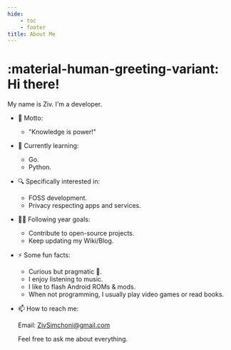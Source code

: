 ```yaml
---
hide:
    - toc
    - footer
title: About Me
---
```


# :material-human-greeting-variant: Hi there!

My name is Ziv. I'm a developer.

-   💬 Motto:

    -   "Knowledge is power!"

-   🌱 Currently learning:

    -   Go.
    -   Python.

-   🔍 Specifically interested in:

    -   FOSS development.
    -   Privacy respecting apps and services.

-   🔭🥅 Following year goals:

    -   Contribute to open-source projects.
    -   Keep updating my Wiki/Blog.

-   ⚡ Some fun facts:

    -   Curious but pragmatic 🦝.
    -   I enjoy listening to music.
    -   I like to flash Android ROMs & mods.
    -   When not programming, I usually play video games or read books.

-   📫 How to reach me:

    Email: ZivSimchoni@gmail.com

    Feel free to ask me about everything.